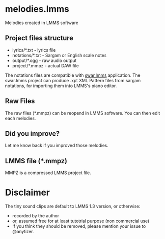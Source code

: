 # melodies.lmms
Melodies created in LMMS software

## Project files structure
* lyrics/*.txt - lyrics file
* notations/*.txt - Sargam or English scale notes
* output/*.ogg - raw audio output
* project/*.mmpz - actual DAW file

The notations files are compatible with [swar.lmms](https://github.com/anytizer/swar.lmms) application.
The swar.lmms project can produce .xpt XML Pattern files from sargam notations, for importing them into LMMS's piano editor.

## Raw Files
The raw files (*.mmpz) can be reopend in LMMS software.
You can then edit each melodies.

## Did you improve?
Let me know back if you improved those melodies.

## LMMS file (*.mmpz)
MMPZ is a compressed LMMS project file.

# Disclaimer
The tiny sound clips are default to LMMS 1.3 version, or otherwise:
* recorded by the author
* or, assumed free for at least tutotrial purpose (non commercial use)
* If you think they should be removed, please mention your issue to @anytizer.
